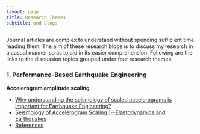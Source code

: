 ```yaml
---
layout: page
title: Research Themes
subtitle: and blogs
---
```


Journal articles are complex to understand without spending sufficient time reading them. The aim of these research blogs is to discuss my research in a casual manner so as to aid in its easier comprehension. Following are the links to the discussion topics grouped under four research themes.


### 1. Performance-Based Earthquake Engineering


**Accelerogram amplitude scaling**

  * [Why understanding the seismology of scaled accelerograms is important for Earthquake Engineering?](Blogs/PBEE/Acc_Sca_1.md)
  * [Seismology of Accelerogram Scaling 1--Elastodynamics and Earthquakes](Blogs/PBEE/Acc_Sca_2.md)
  * [References](Blogs/PBEE/References.md) 

<!---
### 2. Critical Infrastructure Safety Assessment and Management using Bayesian Tools


* [Bayes rule and Markov Chain Monte Carlo in Structrual Engineering](Blogs/BUQ/MCMC.md)


### 3. All Hazards Resilient and Sustainable Communities 


[Understanding the Markov hierarchy for infrastructure resilience assessment](Blogs/AHRSC/Markov.md)


### 4. Traditional and * Finite Element Methods
-->
